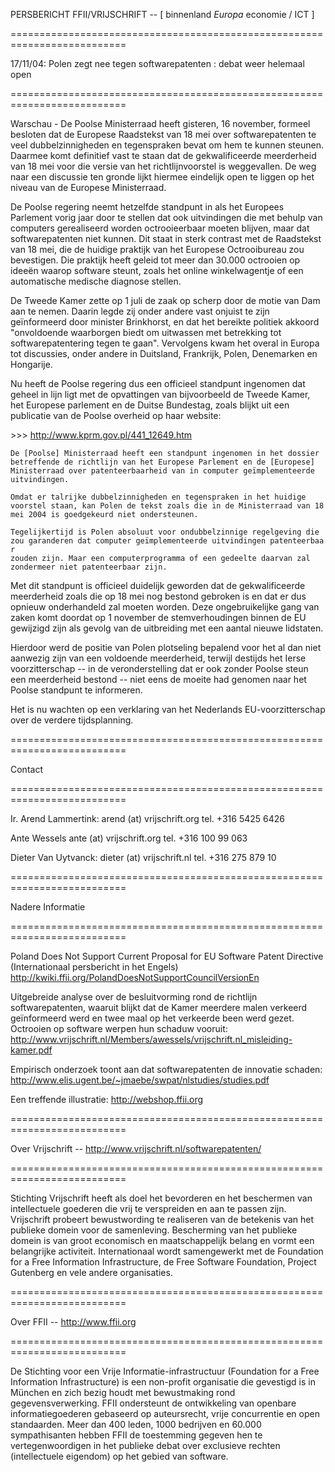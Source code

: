 PERSBERICHT FFII/VRIJSCHRIFT \-- \[ binnenland *Europa* economie / ICT
\]

==========================================================================

17/11/04: Polen zegt nee tegen softwarepatenten : debat weer helemaal
open

==========================================================================

Warschau - De Poolse Ministerraad heeft gisteren, 16 november, formeel
besloten dat de Europese Raadstekst van 18 mei over softwarepatenten te
veel dubbelzinnigheden en tegenspraken bevat om hem te kunnen steunen.
Daarmee komt definitief vast te staan dat de gekwalificeerde meerderheid
van 18 mei voor die versie van het richtlijnvoorstel is weggevallen. De
weg naar een discussie ten gronde lijkt hiermee eindelijk open te liggen
op het niveau van de Europese Ministerraad.

De Poolse regering neemt hetzelfde standpunt in als het Europees
Parlement vorig jaar door te stellen dat ook uitvindingen die met behulp
van computers gerealiseerd worden octrooieerbaar moeten blijven, maar
dat softwarepatenten niet kunnen. Dit staat in sterk contrast met de
Raadstekst van 18 mei, die de huidige praktijk van het Europese
Octrooibureau zou bevestigen. Die praktijk heeft geleid tot meer dan
30.000 octrooien op ideeën waarop software steunt, zoals het online
winkelwagentje of een automatische medische diagnose stellen.

De Tweede Kamer zette op 1 juli de zaak op scherp door de motie van Dam
aan te nemen. Daarin legde zij onder andere vast onjuist te zijn
geïnformeerd door minister Brinkhorst, en dat het bereikte politiek
akkoord \"onvoldoende waarborgen biedt om uitwassen met betrekking tot
softwarepatentering tegen te gaan\". Vervolgens kwam het overal in
Europa tot discussies, onder andere in Duitsland, Frankrijk, Polen,
Denemarken en Hongarije.

Nu heeft de Poolse regering dus een officieel standpunt ingenomen dat
geheel in lijn ligt met de opvattingen van bijvoorbeeld de Tweede Kamer,
het Europese parlement en de Duitse Bundestag, zoals blijkt uit een
publicatie van de Poolse overheid op haar website:

\>\>\> <http://www.kprm.gov.pl/441_12649.htm>

`De [Poolse] Ministerraad heeft een standpunt ingenomen in het dossier`\
`betreffende de richtlijn van het Europese Parlement en de [Europese]`\
`Ministerraad over patenteerbaarheid van in computer geïmplementeerde`\
`uitvindingen.`

`Omdat er talrijke dubbelzinnigheden en tegenspraken in het huidige`\
`voorstel staan, kan Polen de tekst zoals die in de Ministerraad van 18`\
`mei 2004 is goedgekeurd niet ondersteunen.`

`Tegelijkertijd is Polen absoluut voor ondubbelzinnige regelgeving die`\
`zou garanderen dat computer geïmplementeerde uitvindingen patenteerbaar`\
`zouden zijn. Maar een computerprogramma of een gedeelte daarvan zal`\
`zondermeer niet patenteerbaar zijn.`

Met dit standpunt is officieel duidelijk geworden dat de gekwalificeerde
meerderheid zoals die op 18 mei nog bestond gebroken is en dat er dus
opnieuw onderhandeld zal moeten worden. Deze ongebruikelijke gang van
zaken komt doordat op 1 november de stemverhoudingen binnen de EU
gewijzigd zijn als gevolg van de uitbreiding met een aantal nieuwe
lidstaten.

Hierdoor werd de positie van Polen plotseling bepalend voor het al dan
niet aanwezig zijn van een voldoende meerderheid, terwijl destijds het
Ierse voorzitterschap \-- in de veronderstelling dat er ook zonder
Poolse steun een meerderheid bestond \-- niet eens de moeite had genomen
naar het Poolse standpunt te informeren.

Het is nu wachten op een verklaring van het Nederlands
EU-voorzitterschap over de verdere tijdsplanning.

==========================================================================

Contact

==========================================================================

Ir. Arend Lammertink: arend (at) vrijschrift.org tel. +316 5425 6426

Ante Wessels ante (at) vrijschrift.org tel. +316 100 99 063

Dieter Van Uytvanck: dieter (at) vrijschrift.nl tel. +316 275 879 10

==========================================================================

Nadere Informatie

==========================================================================

Poland Does Not Support Current Proposal for EU Software Patent
Directive (Internationaal persbericht in het Engels)
<http://kwiki.ffii.org/PolandDoesNotSupportCouncilVersionEn>

Uitgebreide analyse over de besluitvorming rond de richtlijn
softwarepatenten, waaruit blijkt dat de Kamer meerdere malen verkeerd
geïnformeerd werd en twee maal op het verkeerde been werd gezet.
Octrooien op software werpen hun schaduw vooruit:
<http://www.vrijschrift.nl/Members/awessels/vrijschrift.nl_misleiding-kamer.pdf>

Empirisch onderzoek toont aan dat softwarepatenten de innovatie schaden:
<http://www.elis.ugent.be/~jmaebe/swpat/nlstudies/studies.pdf>

Een treffende illustratie: <http://webshop.ffii.org>

==========================================================================

Over Vrijschrift \-- <http://www.vrijschrift.nl/softwarepatenten/>

==========================================================================

Stichting Vrijschrift heeft als doel het bevorderen en het beschermen
van intellectuele goederen die vrij te verspreiden en aan te passen
zijn. Vrijschrift probeert bewustwording te realiseren van de betekenis
van het publieke domein voor de samenleving. Bescherming van het
publieke domein is van groot economisch en maatschappelijk belang en
vormt een belangrijke activiteit. Internationaal wordt samengewerkt met
de Foundation for a Free Information Infrastructure, de Free Software
Foundation, Project Gutenberg en vele andere organisaties.

==========================================================================

Over FFII \-- <http://www.ffii.org>

==========================================================================

De Stichting voor een Vrije Informatie-infrastructuur (Foundation for a
Free Information Infrastructure) is een non-profit organisatie die
gevestigd is in München en zich bezig houdt met bewustmaking rond
gegevensverwerking. FFII ondersteunt de ontwikkeling van openbare
informatiegoederen gebaseerd op auteursrecht, vrije concurrentie en open
standaarden. Meer dan 400 leden, 1000 bedrijven en 60.000 sympathisanten
hebben FFII de toestemming gegeven hen te vertegenwoordigen in het
publieke debat over exclusieve rechten (intellectuele eigendom) op het
gebied van software.
